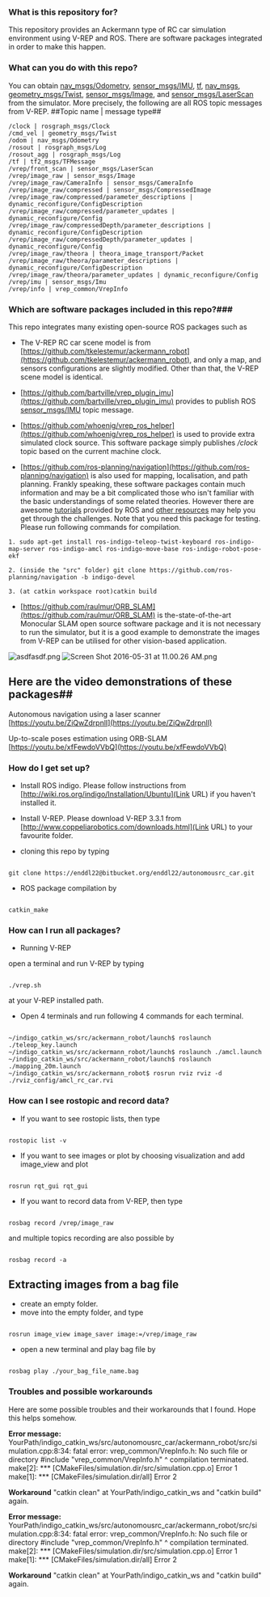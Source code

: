 ### What is this repository for? ###
This repository provides an Ackermann type of RC car simulation environment using V-REP and ROS. There are software packages integrated in order to make this happen.

### What can you do with this repo? ###
You can obtain [nav_msgs/Odometry](http://docs.ros.org/api/nav_msgs/html/msg/Odometry.html), [sensor_msgs/IMU](http://docs.ros.org/api/sensor_msgs/html/msg/Imu.html), [tf](http://wiki.ros.org/tf), [nav_msgs](http://wiki.ros.org/nav_msgs), [geometry_msgs/Twist](http://docs.ros.org/api/geometry_msgs/html/msg/Twist.html), [sensor_msgs/Image](http://docs.ros.org/api/sensor_msgs/html/msg/Image.html), and [sensor_msgs/LaserScan](http://docs.ros.org/api/sensor_msgs/html/msg/LaserScan.html) from the simulator. More precisely, the following are all ROS topic messages from V-REP.
##Topic name | message type##

```
/clock | rosgraph_msgs/Clock
/cmd_vel | geometry_msgs/Twist
/odom | nav_msgs/Odometry
/rosout | rosgraph_msgs/Log
/rosout_agg | rosgraph_msgs/Log
/tf | tf2_msgs/TFMessage
/vrep/front_scan | sensor_msgs/LaserScan
/vrep/image_raw | sensor_msgs/Image
/vrep/image_raw/CameraInfo | sensor_msgs/CameraInfo
/vrep/image_raw/compressed | sensor_msgs/CompressedImage
/vrep/image_raw/compressed/parameter_descriptions | dynamic_reconfigure/ConfigDescription
/vrep/image_raw/compressed/parameter_updates | dynamic_reconfigure/Config
/vrep/image_raw/compressedDepth/parameter_descriptions | dynamic_reconfigure/ConfigDescription
/vrep/image_raw/compressedDepth/parameter_updates | dynamic_reconfigure/Config
/vrep/image_raw/theora | theora_image_transport/Packet
/vrep/image_raw/theora/parameter_descriptions | dynamic_reconfigure/ConfigDescription
/vrep/image_raw/theora/parameter_updates | dynamic_reconfigure/Config
/vrep/imu | sensor_msgs/Imu
/vrep/info | vrep_common/VrepInfo
```

### Which are software packages included in this repo?###
This repo integrates many existing open-source ROS packages such as

* The V-REP RC car scene model is from [https://github.com/tkelestemur/ackermann_robot](https://github.com/tkelestemur/ackermann_robot), and only a map, and sensors configurations are slightly modified. Other than that, the V-REP scene model is identical.

* [https://github.com/bartville/vrep_plugin_imu](https://github.com/bartville/vrep_plugin_imu) provides to publish ROS [sensor_msgs/IMU](http://docs.ros.org/api/sensor_msgs/html/msg/Imu.html) topic message.
 
* [https://github.com/whoenig/vrep_ros_helper](https://github.com/whoenig/vrep_ros_helper) is used to provide extra simulated clock source. This software package simply publishes */clock* topic based on the current machine clock.

* [https://github.com/ros-planning/navigation](https://github.com/ros-planning/navigation) is also used for mapping, localisation, and path planning. Frankly speaking, these software packages contain much information and may be a bit complicated those who isn't familiar with the basic understandings of some related theories. However there are awesome [tutorials](http://wiki.ros.org/navigation/Tutorials) provided by ROS and [other resources](https://www.packtpub.com/hardware-and-creative/mastering-ros-robotics-programming) may help you get through the challenges.
Note that you need this package for testing. Please run following commands for compilation.
```
1. sudo apt-get install ros-indigo-teleop-twist-keyboard ros-indigo-map-server ros-indigo-amcl ros-indigo-move-base ros-indigo-robot-pose-ekf

2. (inside the "src" folder) git clone https://github.com/ros-planning/navigation -b indigo-devel 

3. (at catkin workspace root)catkin build
```

* [https://github.com/raulmur/ORB_SLAM](https://github.com/raulmur/ORB_SLAM) is the-state-of-the-art Monocular SLAM open source software package and it is not necessary to run the simulator, but it is a good example to demonstrate the images from V-REP can be utilised for other vision-based application.

![asdfasdf.png](https://bitbucket.org/repo/oa7zMk/images/590262749-asdfasdf.png)
![Screen Shot 2016-05-31 at 11.00.26 AM.png](https://bitbucket.org/repo/oa7zMk/images/1140182399-Screen%20Shot%202016-05-31%20at%2011.00.26%20AM.png)

## Here are the video demonstrations of these packages##

Autonomous navigation using a laser scanner
[https://youtu.be/ZiQwZdrpnlI](https://youtu.be/ZiQwZdrpnlI)

Up-to-scale poses estimation using ORB-SLAM
[https://youtu.be/xfFewdoVVbQ](https://youtu.be/xfFewdoVVbQ)




### How do I get set up? ###
* Install ROS indigo. Please follow instructions from [http://wiki.ros.org/indigo/Installation/Ubuntu](Link URL) if you haven't installed it.

* Install V-REP. Please download V-REP 3.3.1 from [http://www.coppeliarobotics.com/downloads.html](Link URL) to your favourite folder.

* cloning this repo by typing 
```

git clone https://enddl22@bitbucket.org/enddl22/autonomousrc_car.git
```
* ROS package compilation by 
```

catkin_make
```

### How can I run all packages? ###

* Running V-REP

open a terminal and run V-REP by typing 
```

./vrep.sh
```
 at your V-REP installed path.

* Open 4 terminals and run following 4 commands for each terminal.


```

~/indigo_catkin_ws/src/ackermann_robot/launch$ roslaunch ./teleop_key.launch
~/indigo_catkin_ws/src/ackermann_robot/launch$ roslaunch ./amcl.launch
~/indigo_catkin_ws/src/ackermann_robot/launch$ roslaunch ./mapping_20m.launch
~/indigo_catkin_ws/src/ackermann_robot$ rosrun rviz rviz -d ./rviz_config/amcl_rc_car.rvi
```

### How can I see rostopic and record data? ###
* If you want to see rostopic lists, then type

```

rostopic list -v
```
* If you want to see images or plot by choosing visualization and add image_view and plot

```

rosrun rqt_gui rqt_gui
```

* If you want to record data from V-REP, then type 
```

rosbag record /vrep/image_raw
```
 and multiple topics recording are also possible by 
```

rosbag record -a
```
## Extracting images from a bag file ##
* create an empty folder.
* move into the empty folder, and type 
```

rosrun image_view image_saver image:=/vrep/image_raw
```

* open a new terminal and play bag file by 
```

rosbag play ./your_bag_file_name.bag
```

### Troubles and possible workarounds ###
Here are some possible troubles and their workarounds that I found. Hope this helps somehow.

**Error message:**
YourPath/indigo_catkin_ws/src/autonomousrc_car/ackermann_robot/src/simulation.cpp:8:34: fatal error: vrep_common/VrepInfo.h: No such file or directory
 #include "vrep_common/VrepInfo.h"
                                  ^
compilation terminated.
make[2]: *** [CMakeFiles/simulation.dir/src/simulation.cpp.o] Error 1
make[1]: *** [CMakeFiles/simulation.dir/all] Error 2

**Workaround**
"catkin clean" at YourPath/indigo_catkin_ws and "catkin build" again.


**Error message:**
YourPath/indigo_catkin_ws/src/autonomousrc_car/ackermann_robot/src/simulation.cpp:8:34: fatal error: vrep_common/VrepInfo.h: No such file or directory
 #include "vrep_common/VrepInfo.h"
                                  ^
compilation terminated.
make[2]: *** [CMakeFiles/simulation.dir/src/simulation.cpp.o] Error 1
make[1]: *** [CMakeFiles/simulation.dir/all] Error 2

**Workaround**
"catkin clean" at YourPath/indigo_catkin_ws and "catkin build" again.